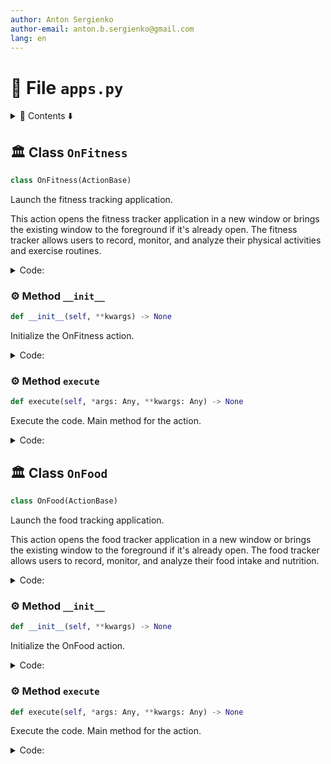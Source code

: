```yaml
---
author: Anton Sergienko
author-email: anton.b.sergienko@gmail.com
lang: en
---
```


# 📄 File `apps.py`

<details>
<summary>📖 Contents ⬇️</summary>

## Contents

- [🏛️ Class `OnFitness`](#%EF%B8%8F-class-onfitness)
  - [⚙️ Method `__init__`](#%EF%B8%8F-method-__init__)
  - [⚙️ Method `execute`](#%EF%B8%8F-method-execute)
- [🏛️ Class `OnFood`](#%EF%B8%8F-class-onfood)
  - [⚙️ Method `__init__`](#%EF%B8%8F-method-__init__-1)
  - [⚙️ Method `execute`](#%EF%B8%8F-method-execute-1)

</details>

## 🏛️ Class `OnFitness`

```python
class OnFitness(ActionBase)
```

Launch the fitness tracking application.

This action opens the fitness tracker application in a new window or brings
the existing window to the foreground if it's already open. The fitness tracker
allows users to record, monitor, and analyze their physical activities and
exercise routines.

<details>
<summary>Code:</summary>

```python
class OnFitness(ActionBase):

    icon = "🏃🏻"
    title = "Fitness tracker"

    def __init__(self, **kwargs) -> None:  # noqa: ANN003
        """Initialize the OnFitness action."""
        super().__init__()
        self.parent = kwargs.get("parent")
        self.main_window = None

    @ActionBase.handle_exceptions("launching fitness tracker")
    def execute(self, *args: Any, **kwargs: Any) -> None:  # noqa: ARG002
        """Execute the code. Main method for the action."""
        if self.main_window is None or not isValid(self.main_window):
            self.main_window = fitness_main.MainWindow()

        self.main_window.show()
        self.main_window.raise_()
        self.main_window.activateWindow()
```

</details>

### ⚙️ Method `__init__`

```python
def __init__(self, **kwargs) -> None
```

Initialize the OnFitness action.

<details>
<summary>Code:</summary>

```python
def __init__(self, **kwargs) -> None:  # noqa: ANN003
        super().__init__()
        self.parent = kwargs.get("parent")
        self.main_window = None
```

</details>

### ⚙️ Method `execute`

```python
def execute(self, *args: Any, **kwargs: Any) -> None
```

Execute the code. Main method for the action.

<details>
<summary>Code:</summary>

```python
def execute(self, *args: Any, **kwargs: Any) -> None:  # noqa: ARG002
        if self.main_window is None or not isValid(self.main_window):
            self.main_window = fitness_main.MainWindow()

        self.main_window.show()
        self.main_window.raise_()
        self.main_window.activateWindow()
```

</details>

## 🏛️ Class `OnFood`

```python
class OnFood(ActionBase)
```

Launch the food tracking application.

This action opens the food tracker application in a new window or brings
the existing window to the foreground if it's already open. The food tracker
allows users to record, monitor, and analyze their food intake and nutrition.

<details>
<summary>Code:</summary>

```python
class OnFood(ActionBase):

    icon = "🍎"
    title = "Food tracker"

    def __init__(self, **kwargs) -> None:  # noqa: ANN003
        """Initialize the OnFood action."""
        super().__init__()
        self.parent = kwargs.get("parent")
        self.main_window = None

    @ActionBase.handle_exceptions("launching food tracker")
    def execute(self, *args: Any, **kwargs: Any) -> None:  # noqa: ARG002
        """Execute the code. Main method for the action."""
        if self.main_window is None or not isValid(self.main_window):
            self.main_window = food_main.MainWindow()

        self.main_window.show()
        self.main_window.raise_()
        self.main_window.activateWindow()
```

</details>

### ⚙️ Method `__init__`

```python
def __init__(self, **kwargs) -> None
```

Initialize the OnFood action.

<details>
<summary>Code:</summary>

```python
def __init__(self, **kwargs) -> None:  # noqa: ANN003
        super().__init__()
        self.parent = kwargs.get("parent")
        self.main_window = None
```

</details>

### ⚙️ Method `execute`

```python
def execute(self, *args: Any, **kwargs: Any) -> None
```

Execute the code. Main method for the action.

<details>
<summary>Code:</summary>

```python
def execute(self, *args: Any, **kwargs: Any) -> None:  # noqa: ARG002
        if self.main_window is None or not isValid(self.main_window):
            self.main_window = food_main.MainWindow()

        self.main_window.show()
        self.main_window.raise_()
        self.main_window.activateWindow()
```

</details>
